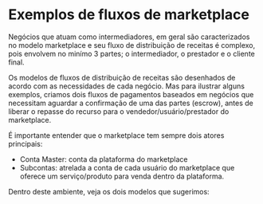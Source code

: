 <!-- https://support.iugu.com/hc/pt-br/articles/201480389-Exemplos-de-fluxos-de-marketplace -->
<!-- Implementação de marketplace através da api da Iugu -->

# Exemplos de fluxos de marketplace

Negócios que atuam como intermediadores, em geral são caracterizados no modelo marketplace e seu fluxo de distribuição de receitas é complexo, pois envolvem no minímo 3 partes; o intermediador, o prestador e o cliente final. 

Os modelos de fluxos de distribuição de receitas são desenhados de acordo com as necessidades de cada negócio. Mas para ilustrar alguns exemplos, criamos dois fluxos de pagamentos baseados em negócios que necessitam aguardar a confirmação de uma das partes (escrow), antes de liberar o repasse do recurso para o vendedor/usuário/prestador do marketplace.

É importante entender que o marketplace tem sempre dois atores principais:

* Conta Master: conta da plataforma do marketplace
* Subcontas: atrelada a conta de cada usuário do marketplace que oferece um serviço/produto para venda dentro da plataforma.

Dentro deste ambiente, veja os dois modelos que sugerimos: